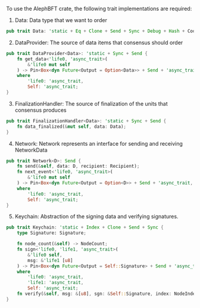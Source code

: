 To use the AlephBFT crate, the following trait implementations are required:
1. Data: Data type that we want to order
```rust
pub trait Data: 'static + Eq + Clone + Send + Sync + Debug + Hash + Codec { }
```
2. DataProvider: The source of data items that consensus should order
```rust
pub trait DataProvider<Data>: 'static + Sync + Send {
    fn get_data<'life0, 'async_trait>(
        &'life0 mut self
    ) -> Pin<Box<dyn Future<Output = Option<Data>> + Send + 'async_trait, Global>>
    where
        'life0: 'async_trait,
        Self: 'async_trait;
}
```
3. FinalizationHandler: The source of finalization of the units that consensus produces
```rust
pub trait FinalizationHandler<Data>: 'static + Sync + Send {
    fn data_finalized(&mut self, data: Data);
}
```
4. Network: Network represents an interface for sending and receiving NetworkData
```rust
pub trait Network<D>: Send {
    fn send(&self, data: D, recipient: Recipient);
    fn next_event<'life0, 'async_trait>(
        &'life0 mut self
    ) -> Pin<Box<dyn Future<Output = Option<D>> + Send + 'async_trait, Global>>
    where
        'life0: 'async_trait,
        Self: 'async_trait;
}
```
5. Keychain: Abstraction of the signing data and verifying signatures.
```rust
pub trait Keychain: 'static + Index + Clone + Send + Sync {
    type Signature: Signature;

    fn node_count(&self) -> NodeCount;
    fn sign<'life0, 'life1, 'async_trait>(
        &'life0 self,
        msg: &'life1 [u8]
    ) -> Pin<Box<dyn Future<Output = Self::Signature> + Send + 'async_trait, Global>>
    where
        'life0: 'async_trait,
        'life1: 'async_trait,
        Self: 'async_trait;
    fn verify(&self, msg: &[u8], sgn: &Self::Signature, index: NodeIndex) -> bool;
}
```
